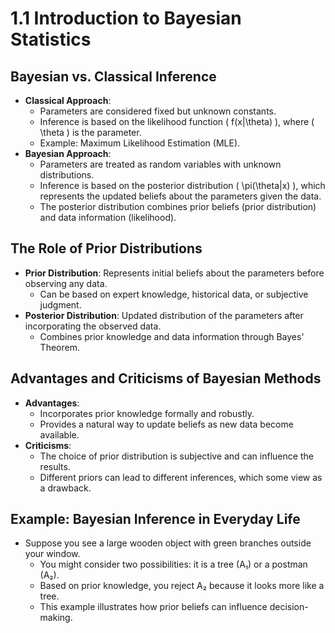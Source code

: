 # 1.1 Introduction to Bayesian Statistics

## Bayesian vs. Classical Inference
- **Classical Approach**:
  - Parameters are considered fixed but unknown constants.
  - Inference is based on the likelihood function \( f(x|\theta) \), where \( \theta \) is the parameter.
  - Example: Maximum Likelihood Estimation (MLE).
- **Bayesian Approach**:
  - Parameters are treated as random variables with unknown distributions.
  - Inference is based on the posterior distribution \( \pi(\theta|x) \), which represents the updated beliefs about the parameters given the data.
  - The posterior distribution combines prior beliefs (prior distribution) and data information (likelihood).

## The Role of Prior Distributions
- **Prior Distribution**: Represents initial beliefs about the parameters before observing any data.
  - Can be based on expert knowledge, historical data, or subjective judgment.
- **Posterior Distribution**: Updated distribution of the parameters after incorporating the observed data.
  - Combines prior knowledge and data information through Bayes' Theorem.

## Advantages and Criticisms of Bayesian Methods
- **Advantages**:
  - Incorporates prior knowledge formally and robustly.
  - Provides a natural way to update beliefs as new data become available.
- **Criticisms**:
  - The choice of prior distribution is subjective and can influence the results.
  - Different priors can lead to different inferences, which some view as a drawback.

## Example: Bayesian Inference in Everyday Life
- Suppose you see a large wooden object with green branches outside your window.
  - You might consider two possibilities: it is a tree (A₁) or a postman (A₂).
  - Based on prior knowledge, you reject A₂ because it looks more like a tree.
  - This example illustrates how prior beliefs can influence decision-making.
